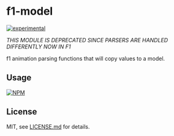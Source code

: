 # f1-model

[![experimental](http://badges.github.io/stability-badges/dist/experimental.svg)](http://github.com/badges/stability-badges)

*THIS MODULE IS DEPRECATED SINCE PARSERS ARE HANDLED DIFFERENTLY NOW IN F1*

f1 animation parsing functions that will copy values to a model.

## Usage

[![NPM](https://nodei.co/npm/f1-model.png)](https://www.npmjs.com/package/f1-model)

## License

MIT, see [LICENSE.md](http://github.com/Jam3/f1-model/blob/master/LICENSE.md) for details.

